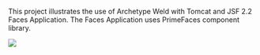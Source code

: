 This project illustrates the use of Archetype Weld with Tomcat and JSF 2.2 Faces Application. 
The Faces Application uses PrimeFaces component library.

<a target='_blank' href='http://imageshack.us/photo/my-images/513/u1y2.png/'><img src='http://img513.imageshack.us/img513/4195/u1y2.png' border='0'/></a>
